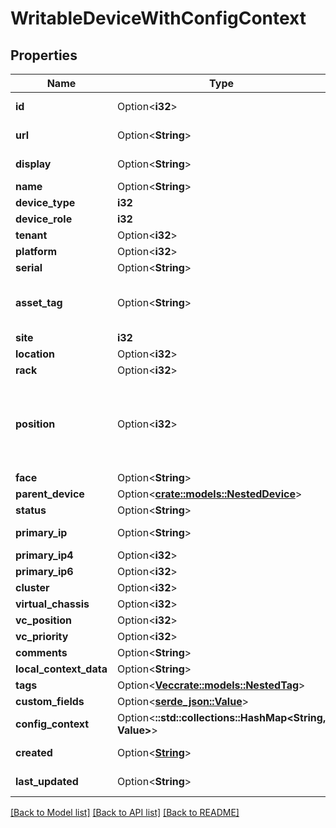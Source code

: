 # WritableDeviceWithConfigContext

## Properties

Name | Type | Description | Notes
------------ | ------------- | ------------- | -------------
**id** | Option<**i32**> |  | [optional][readonly]
**url** | Option<**String**> |  | [optional][readonly]
**display** | Option<**String**> |  | [optional][readonly]
**name** | Option<**String**> |  | [optional]
**device_type** | **i32** |  | 
**device_role** | **i32** |  | 
**tenant** | Option<**i32**> |  | [optional]
**platform** | Option<**i32**> |  | [optional]
**serial** | Option<**String**> |  | [optional]
**asset_tag** | Option<**String**> | A unique tag used to identify this device | [optional]
**site** | **i32** |  | 
**location** | Option<**i32**> |  | [optional]
**rack** | Option<**i32**> |  | [optional]
**position** | Option<**i32**> | The lowest-numbered unit occupied by the device | [optional]
**face** | Option<**String**> |  | [optional]
**parent_device** | Option<[**crate::models::NestedDevice**](NestedDevice.md)> |  | [optional]
**status** | Option<**String**> |  | [optional]
**primary_ip** | Option<**String**> |  | [optional][readonly]
**primary_ip4** | Option<**i32**> |  | [optional]
**primary_ip6** | Option<**i32**> |  | [optional]
**cluster** | Option<**i32**> |  | [optional]
**virtual_chassis** | Option<**i32**> |  | [optional]
**vc_position** | Option<**i32**> |  | [optional]
**vc_priority** | Option<**i32**> |  | [optional]
**comments** | Option<**String**> |  | [optional]
**local_context_data** | Option<**String**> |  | [optional]
**tags** | Option<[**Vec<crate::models::NestedTag>**](NestedTag.md)> |  | [optional]
**custom_fields** | Option<[**serde_json::Value**](.md)> |  | [optional]
**config_context** | Option<**::std::collections::HashMap<String, Value>**> |  | [optional][readonly]
**created** | Option<[**String**](string.md)> |  | [optional][readonly]
**last_updated** | Option<**String**> |  | [optional][readonly]

[[Back to Model list]](../README.md#documentation-for-models) [[Back to API list]](../README.md#documentation-for-api-endpoints) [[Back to README]](../README.md)


